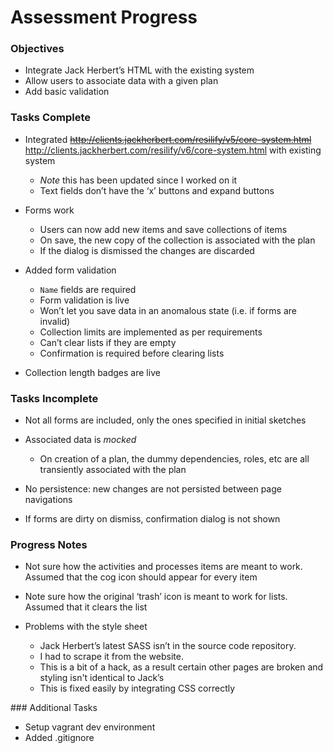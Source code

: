 
# Assessment Progress

### Objectives

- Integrate Jack Herbert’s HTML with the existing system
- Allow users to associate data with a given plan
- Add basic validation

### Tasks Complete

- Integrated <strike>http://clients.jackherbert.com/resilify/v5/core-system.html</strike> http://clients.jackherbert.com/resilify/v6/core-system.html with existing system

	- _Note_ this has been updated since I worked on it
	- Text fields don’t have the ‘x’ buttons and expand buttons

- Forms work

	- Users can now add new items and save collections of items
	- On save, the new copy of the collection is associated with the plan
	- If the dialog is dismissed the changes are discarded

- Added form validation

	- `Name` fields are required
	- Form validation is live
	- Won’t let you save data in an anomalous state (i.e. if forms are invalid)
	- Collection limits are implemented as per requirements
	- Can’t clear lists if they are empty
	- Confirmation is required before clearing lists

- Collection length badges are live

### Tasks Incomplete

- Not all forms are included, only the ones specified in initial sketches
- Associated data is _mocked_

	- On creation of a plan, the dummy dependencies, roles, etc are all transiently associated with the plan

- No persistence: new changes are not persisted between page navigations
- If forms are dirty on dismiss, confirmation dialog is not shown

### Progress Notes

- Not sure how the activities and processes items are meant to work. Assumed that the cog icon should appear for every item
- Note sure how the original ‘trash’ icon is meant to work for lists. Assumed that it clears the list
- Problems with the style sheet

	- Jack Herbert’s latest SASS isn’t in the source code repository.
	- I had to scrape it from the website.
	- This is a bit of a hack, as a result certain other pages are broken and styling isn't identical to Jack’s
	- This is fixed easily by integrating CSS correctly

### Additional Tasks

- Setup vagrant dev environment
- Added .gitignore
